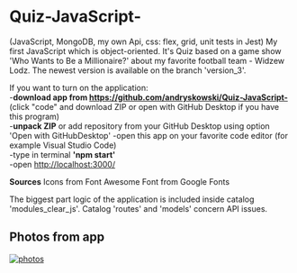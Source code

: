 # Quiz-JavaScript-
(JavaScript, MongoDB, my own Api, css: flex, grid, unit tests in Jest) My first JavaScript which is object-oriented. It's Quiz based on a game show 'Who Wants to Be a Millionaire?'
about my favorite football team - Widzew Lodz. The newest version is available on the branch 'version_3'.

If you want to turn on the application: 
<br/>
-<b>download app from <a href="https://github.com/andryskowski/Quiz-JavaScript-">https://github.com/andryskowski/Quiz-JavaScript-</a></b> (click "code" and download ZIP or open with GitHub Desktop if you have this program)
<br/>
-<b>unpack ZIP</b> or add repository from your GitHub Desktop using option 'Open with GitHubDesktop'
-open this app on your favorite code editor (for example Visual Studio Code)
<br/>
-type in terminal <b>'npm start'</b>
<br/>
-open <a href="http://localhost:3000/">http://localhost:3000/</a>

<b>Sources</b>
Icons from Font Awesome
Font from Google Fonts

The biggest part logic of the application is included inside catalog 'modules_clear_js'. Catalog 'routes' and 'models' concern API issues.

<h2>Photos from app</h2>

<a href="https://ibb.co/yYqySHZ"><img src="https://i.ibb.co/rcH6sDz/photos.png" alt="photos" border="0"></a><br /><a target='_blank' href='https://imgbb.com/'></a><br />
